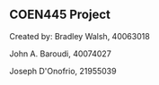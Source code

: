 ## COEN445 Project

Created by:
Bradley Walsh, 40063018

John A. Baroudi, 40074027

Joseph D'Onofrio, 21955039
